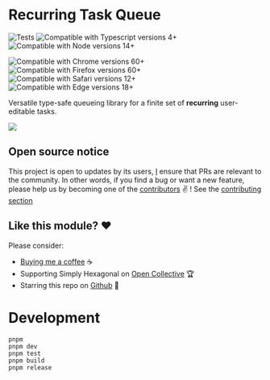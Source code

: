 # Recurring Task Queue
![Tests](https://github.com/simplyhexagonal/recurring-task-queue/workflows/tests/badge.svg)
![Compatible with Typescript versions 4+](https://img.shields.io/badge/Typescript-4%2B-brightgreen)
![Compatible with Node versions 14+](https://img.shields.io/badge/Node-14%2B-brightgreen)

![Compatible with Chrome versions 60+](https://img.shields.io/badge/Chrome-60%2B-brightgreen)
![Compatible with Firefox versions 60+](https://img.shields.io/badge/Firefox-60%2B-brightgreen)
![Compatible with Safari versions 12+](https://img.shields.io/badge/Safari-12%2B-brightgreen)
![Compatible with Edge versions 18+](https://img.shields.io/badge/Edge-18%2B-brightgreen)

Versatile type-safe queueing library for a finite set of **recurring** user-editable tasks.

![](https://raw.githubusercontent.com/simplyhexagonal/recurring-task-queue/main/assets/task-status-cycle.png)

## Open source notice

This project is open to updates by its users, [I](https://github.com/jeanlescure) ensure that PRs are relevant to the community.
In other words, if you find a bug or want a new feature, please help us by becoming one of the
[contributors](#contributors-) ✌️ ! See the [contributing section](#contributing)

## Like this module? ❤

Please consider:

- [Buying me a coffee](https://www.buymeacoffee.com/jeanlescure) ☕
- Supporting Simply Hexagonal on [Open Collective](https://opencollective.com/simplyhexagonal) 🏆
- Starring this repo on [Github](https://github.com/simplyhexagonal/recurring-task-queue) 🌟

# Development

```
pnpm
pnpm dev
pnpm test
pnpm build
pnpm release
```
